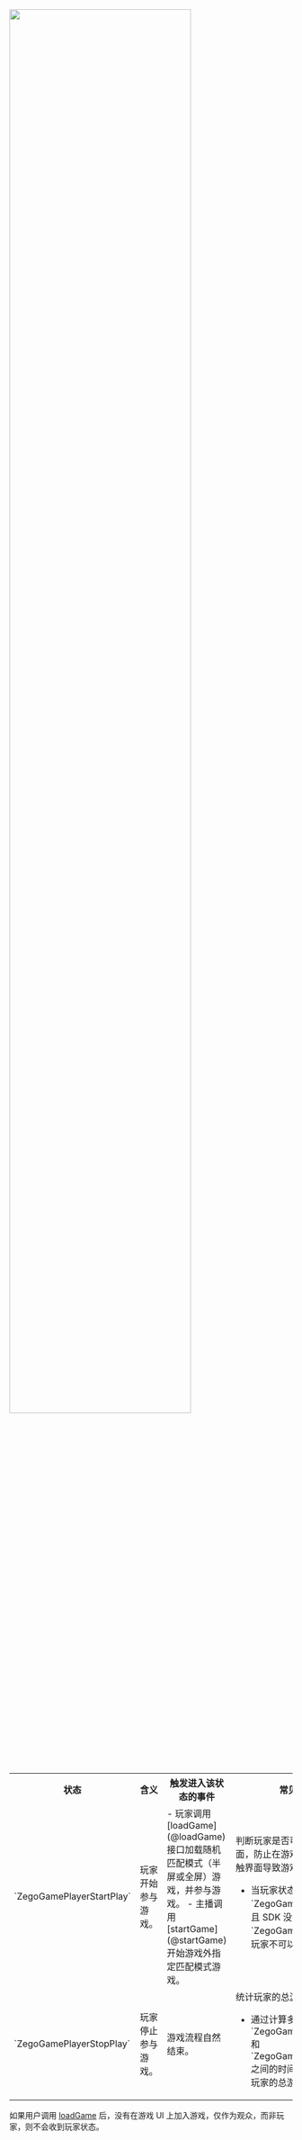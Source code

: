 <img src="/Pics/MiniGames/Player_State_new_1.jpg" width="80%">

<table>
  <colgroup>
    <col width="25%">
    <col width="15%">
    <col width="30%">
    <col width="30%">
  </colgroup>
<tbody><tr>
<th>状态</th>
<th>含义</th>
<th>触发进入该状态的事件</th>
<th>常见业务场景</th>
</tr>
<tr>
<td>`ZegoGamePlayerStartPlay`</td>
<td>玩家开始参与游戏。</td>
<td>- 玩家调用 [loadGame](@loadGame) 接口加载随机匹配模式（半屏或全屏）游戏，并参与游戏。
- 主播调用 [startGame](@startGame) 开始游戏外指定匹配模式游戏。</td>
<td>判断玩家是否可以切换当前的页面，防止在游戏过程中，玩家因误触界面导致游戏异常中断。<ul><li>当玩家状态为 `ZegoGamePlayerStartPlay`，且 SDK 没有获取到 `ZegoGamePlayerStopPlay`，玩家不可以切换页面。</li></ul></td>
</tr>
<tr>
<td>`ZegoGamePlayerStopPlay`</td>
<td>玩家停止参与游戏。</td>
<td>游戏流程自然结束。</td>
<td>统计玩家的总游戏时长。<ul><li>通过计算多组 `ZegoGamePlayerStartPlay` 和 `ZegoGamePlayerStopPlay` 之间的时间差并进行相加，获取玩家的总游戏时长。</li></ul></td>
</tr>
</tbody></table>

<div class="mk-warning">

如果用户调用 [loadGame](@loadGame) 后，没有在游戏 UI 上加入游戏，仅作为观众，而非玩家，则不会收到玩家状态。
</div>












